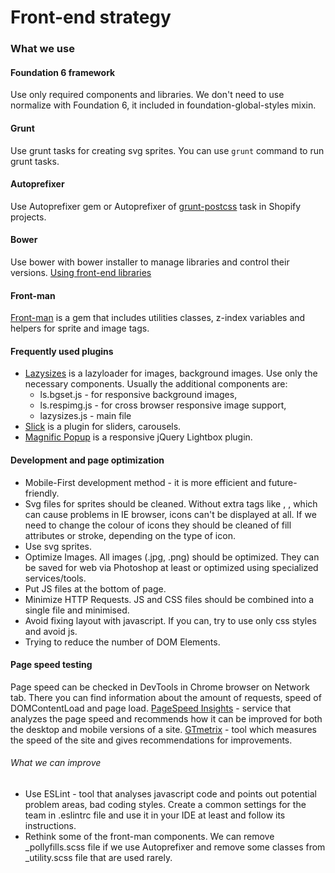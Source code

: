 # Front-end strategy

### What we use

#### Foundation 6 framework

Use only required components and libraries. We don't need to use normalize with Foundation 6, it included in foundation-global-styles mixin.

#### Grunt

Use grunt tasks for creating svg sprites. You can use `grunt` command to run grunt tasks.

#### Autoprefixer

Use Autoprefixer gem or Autoprefixer of [grunt-postcss](https://github.com/nDmitry/grunt-postcss) task in Shopify projects.

#### Bower

Use bower with bower installer to manage libraries and control their versions. [Using front-end libraries](https://github.com/DVELP/cookbook/blob/front-end-strategy/guides/Using%20front-end%20libraries.md)

#### Front-man

[Front-man](https://github.com/DVELP/front_man) is a gem that includes utilities classes, z-index variables and helpers for sprite and image tags.

#### Frequently used plugins

* [Lazysizes](https://github.com/aFarkas/lazysizes) is a lazyloader for images, background images. Use only the necessary components. Usually the additional components are:
  * ls.bgset.js - for responsive background images, 
  * ls.respimg.js - for cross browser responsive image support,
  * lazysizes.js - main file
* [Slick](https://github.com/kenwheeler/slick) is a plugin for sliders, carousels.
* [Magnific Popup](https://github.com/dimsemenov/Magnific-Popup) is a responsive jQuery Lightbox plugin.

#### Development and page optimization

* Mobile-First development method - it is more efficient and future-friendly.
* Svg files for sprites should be cleaned. Without extra tags like <clipPath>, <defs>, which can cause problems in IE browser, icons can't be displayed at all. If we need to change the colour of icons they should be cleaned of fill attributes or stroke, depending on the type of icon.
* Use svg sprites.
* Optimize Images. All images (.jpg, .png) should be optimized. They can be saved for web via Photoshop at least or optimized using specialized services/tools.
* Put JS files at the bottom of page. 
* Minimize HTTP Requests. JS and CSS files should be combined into a single file and minimised.
* Avoid fixing layout with javascript. If you can, try to use only css styles and avoid js.
* Trying to reduce the number of DOM Elements.

#### Page speed testing

Page speed can be checked in DevTools in Chrome browser on Network tab. There you can find information about the amount of requests, speed of DOMContentLoad and page load.
[PageSpeed Insights](https://developers.google.com/speed/pagespeed/insights/) - service that analyzes the page speed and recommends how it can be improved for both the desktop and mobile versions of a site. 
[GTmetrix](https://gtmetrix.com/) - tool which measures the speed of the site and gives recommendations for improvements.

###### What we can improve

* Use ESLint - tool that analyses javascript code and points out potential problem areas, bad coding styles. Create a common settings for the team in .eslintrc file and use it in your IDE at least and follow its instructions. 
* Rethink some of the front-man components. We can remove _pollyfills.scss file if we use Autoprefixer and remove some classes from _utility.scss file that are used rarely.
